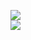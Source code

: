 [![](https://img.shields.io/badge/Made%20With-Github%20Spray-lightgrey.svg?style=for-the-badge&logo=github)](https://github.com/Annihil/github-spray#14444)  
[![](https://i.imgur.com/2DrTn0Z.gif)](https://github.com/Annihil/github-spray)